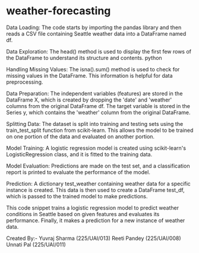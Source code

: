 # weather-forecasting
Data Loading: The code starts by importing the pandas library and then reads a CSV file containing Seattle weather data into a DataFrame named df.

Data Exploration: The head() method is used to display the first few rows of the DataFrame to understand its structure and contents.
python

Handling Missing Values: The isna().sum() method is used to check for missing values in the DataFrame. This information is helpful for data preprocessing.

Data Preparation: The independent variables (features) are stored in the DataFrame X, which is created by dropping the 'date' and 'weather' columns from the original DataFrame df. The target variable is stored in the Series y, which contains the 'weather' column from the original DataFrame.

Splitting Data: The dataset is split into training and testing sets using the train_test_split function from scikit-learn. This allows the model to be trained on one portion of the data and evaluated on another portion.

Model Training: A logistic regression model is created using scikit-learn's LogisticRegression class, and it is fitted to the training data.

Model Evaluation: Predictions are made on the test set, and a classification report is printed to evaluate the performance of the model.

Prediction: A dictionary test_weather containing weather data for a specific instance is created. This data is then used to create a DataFrame test_df, which is passed to the trained model to make predictions.


This code snippet trains a logistic regression model to predict weather conditions in Seattle based on given features and evaluates its performance. Finally, it makes a prediction for a new instance of weather data.

Created By:- Yuvraj Sharma (225/UAI/013)
             Reeti Pandey (225/UAI/008)
             Unnati Pal (225/UAI/011)



